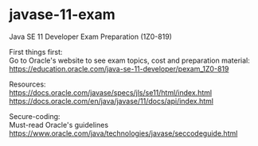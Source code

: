 # javase-11-exam
Java SE 11 Developer Exam Preparation (1Z0-819)

First things first:   
Go to Oracle's website to see exam topics, cost and preparation material:
https://education.oracle.com/java-se-11-developer/pexam_1Z0-819

Resources:  
https://docs.oracle.com/javase/specs/jls/se11/html/index.html  
https://docs.oracle.com/en/java/javase/11/docs/api/index.html

Secure-coding:  
Must-read Oracle's guidelines https://www.oracle.com/java/technologies/javase/seccodeguide.html
